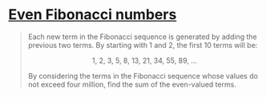 # [Even Fibonacci numbers](https://projecteuler.net/problem=2)

> Each new term in the Fibonacci sequence is generated by adding the
> previous two terms. By starting with 1 and 2, the first 10 terms will be:
>
> <p align="center"> 1, 2, 3, 5, 8, 13, 21, 34, 55, 89, ... </p>
>
> By considering the terms in the Fibonacci sequence whose values do not
> exceed four million, find the sum of the even-valued terms.
